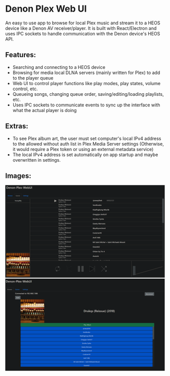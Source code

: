# Denon Plex Web UI

An easy to use app to browse for local Plex music and stream it to a HEOS device like a Denon AV receiver/player. It is built with React/Electron and uses IPC sockets to handle communication with the Denon device's HEOS API. 

## Features:
- Searching and connecting to a HEOS device
- Browsing for media local DLNA servers (mainly written for Plex) to add to the player queue
- Web UI to control player functions like play modes, play states, volume control, etc.
- Queueing songs, changing queue order, saving/editing/loading playlists, etc.
- Uses IPC sockets to communicate events to sync up the interface with what the actual player is doing


## Extras:
- To see Plex album art, the user must set computer's local IPv4 address to the allowed without auth list in Plex Media Server settings (Otherwise, it would require a Plex token or using an external metadata service)
- The local IPv4 address is set automatically on app startup and maybe overwritten in settings.

## Images:
<img src="https://github.com/Ryan7259/denon-plex-webui/blob/main/pic1.png?raw=true">
<img src="https://github.com/Ryan7259/denon-plex-webui/blob/main/pic2.png?raw=true">
